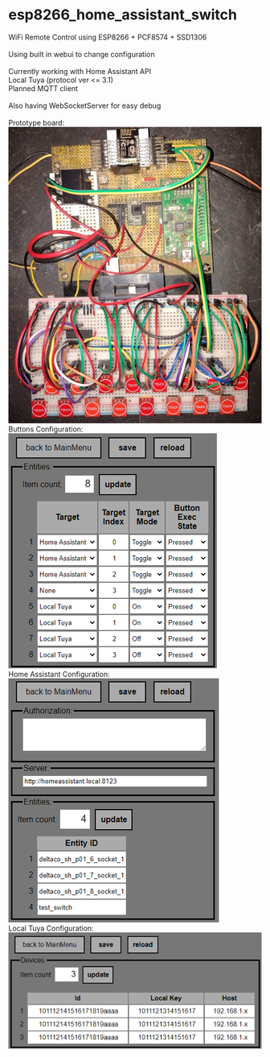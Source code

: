 # esp8266_home_assistant_switch
WiFi Remote Control using ESP8266 + PCF8574 + SSD1306<br>
<br>
Using built in webui to change configuration<br>
<br>
Currently working with Home Assistant API<br>
Local Tuya (protocol ver <= 3.1)<br>
Planned MQTT client<br>
<br>
Also having WebSocketServer for easy debug<br>
<br>
Prototype board:<br>
![Prototype](/images/prototype.jpg)
<br>
Buttons Configuration:<br>
![Prototype](/images/ButtonsConfig.png)
<br>
Home Assistant Configuration:<br>
![Prototype](/images/HomeAssistantConfig.png)
<br>
Local Tuya Configuration:<br>
![Prototype](/images/LocalTuyaConfig.png)
<br>